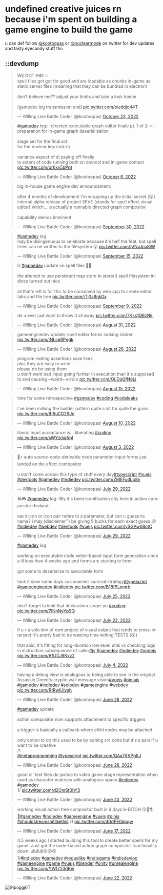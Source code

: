 # undefined creative juices rn because i'm spent on building a game engine to build the game

u can def follow [@kootoopas](https://twitter.com/kootoopas) or [@nuclearmode](https://twitter.com/nuclearmode) on twitter for dev updates and tasty eyecandy stuff tho

## ::devdump

<blockquote class="twitter-tweet" data-dnt="true" data-theme="dark"><p lang="en" dir="ltr">WE GOT HIM 💥<br>spell files got got for good and are loadable as chunks in-game as static server files (meaning that they can be bundled in electron)<br><br>don&#39;t believe me?? adjust your timbs and take a look homie<br><br>[gamedev log transmission end] <a href="https://t.co/oieddjc44T">pic.twitter.com/oieddjc44T</a></p>&mdash; WIlling Live Battle Coder (@kootoopas) <a href="https://twitter.com/kootoopas/status/1584019745686564864?ref_src=twsrc%5Etfw">October 23, 2022</a></blockquote> 

<blockquote class="twitter-tweet" data-dnt="true" data-theme="dark"><p lang="en" dir="ltr"><a href="https://twitter.com/hashtag/gamedev?src=hash&amp;ref_src=twsrc%5Etfw">#gamedev</a> log::: directed executable graph editor finale pt. 1 of 2:::::: preparation for in-game graph deserialization<br><br>stage set for the final act<br>for the nuclear key lock-in<br><br>variance aspect of di paying off finally<br>to extent of code running both on devtool and in-game context <a href="https://t.co/or6xv5bPpt">pic.twitter.com/or6xv5bPpt</a></p>&mdash; WIlling Live Battle Coder (@kootoopas) <a href="https://twitter.com/kootoopas/status/1577835095746121731?ref_src=twsrc%5Etfw">October 6, 2022</a></blockquote>

<blockquote class="twitter-tweet" data-dnt="true" data-theme="dark"><p lang="en" dir="ltr">big in-house game engine dev announcement:<br><br>after 4 months of development I&#39;m wrapping up the initial secret (😮) internal alpha release of project SEVE (stands for spell effect visual editor) which... is actually a runnable directed graph compositor<br><br>capability demos imminent</p>&mdash; WIlling Live Battle Coder (@kootoopas) <a href="https://twitter.com/kootoopas/status/1575789758218784768?ref_src=twsrc%5Etfw">September 30, 2022</a></blockquote> 

<blockquote class="twitter-tweet" data-dnt="true" data-theme="dark"><p lang="en" dir="ltr"><a href="https://twitter.com/hashtag/gamedev?src=hash&amp;ref_src=twsrc%5Etfw">#gamedev</a> log<br>may be disingenuous to celebrate because it&#39;s half the feat, but spell trees can be written to the filesystem 😮 <a href="https://t.co/jVNvJno8lW">pic.twitter.com/jVNvJno8lW</a></p>&mdash; WIlling Live Battle Coder (@kootoopas) <a href="https://twitter.com/kootoopas/status/1570252814160433153?ref_src=twsrc%5Etfw">September 15, 2022</a></blockquote> 

<blockquote class="twitter-tweet" data-dnt="true" data-theme="dark"><p lang="en" dir="ltr">lil <a href="https://twitter.com/hashtag/gamedev?src=hash&amp;ref_src=twsrc%5Etfw">#gamedev</a> update on spell files 🔮💾<br><br>the attempt to use persistent map store to store(!) spell filesystem indices turned out nice<br><br>all that&#39;s left is for this to be consumed by web app to create editor tabs and file tree <a href="https://t.co/jTj0s8nkGx">pic.twitter.com/jTj0s8nkGx</a></p>&mdash; WIlling Live Battle Coder (@kootoopas) <a href="https://twitter.com/kootoopas/status/1568309780753666049?ref_src=twsrc%5Etfw">September 9, 2022</a></blockquote>

<blockquote class="twitter-tweet" data-dnt="true" data-theme="dark"><p lang="en" dir="ltr">do u ever just want to throw it all away <a href="https://t.co/7Kss1QBzNk">pic.twitter.com/7Kss1QBzNk</a></p>&mdash; WIlling Live Battle Coder (@kootoopas) <a href="https://twitter.com/kootoopas/status/1564821940375883776?ref_src=twsrc%5Etfw">August 31, 2022</a></blockquote> 

<blockquote class="twitter-tweet" data-dnt="true" data-theme="dark"><p lang="en" dir="ltr">gameenginedev update: spell editor forms looking slicker <a href="https://t.co/iNLceBPpgk">pic.twitter.com/iNLceBPpgk</a></p>&mdash; WIlling Live Battle Coder (@kootoopas) <a href="https://twitter.com/kootoopas/status/1563276442443517952?ref_src=twsrc%5Etfw">August 26, 2022</a></blockquote> 


<blockquote class="twitter-tweet" data-dnt="true" data-theme="dark"><p lang="en" dir="ltr">program-exiting assertions save lives<br>plus they are easy to write<br>please do be using them<br>u don&#39;t want bad input going further in execution than it&#39;s supposed to and causing ~weird~ errors <a href="https://t.co/GLDqQfN8jJ">pic.twitter.com/GLDqQfN8jJ</a></p>&mdash; WIlling Live Battle Coder (@kootoopas) <a href="https://twitter.com/kootoopas/status/1559013616317259776?ref_src=twsrc%5Etfw">August 15, 2022</a></blockquote> 

<blockquote class="twitter-tweet" data-dnt="true" data-theme="dark"><p lang="en" dir="ltr">time for some retrospective <a href="https://twitter.com/hashtag/gamedev?src=hash&amp;ref_src=twsrc%5Etfw">#gamedev</a> <a href="https://twitter.com/hashtag/coding?src=hash&amp;ref_src=twsrc%5Etfw">#coding</a> <a href="https://twitter.com/hashtag/codeleaks?src=hash&amp;ref_src=twsrc%5Etfw">#codeleaks</a><br><br>I&#39;ve been milking the builder pattern quite a lot for quite the gains <a href="https://t.co/th6uCG2RJd">pic.twitter.com/th6uCG2RJd</a></p>&mdash; WIlling Live Battle Coder (@kootoopas) <a href="https://twitter.com/kootoopas/status/1557344970926948352?ref_src=twsrc%5Etfw">August 10, 2022</a></blockquote> 

<blockquote class="twitter-tweet" data-dnt="true" data-theme="dark"><p lang="en" dir="ltr">liberal input acceptance is... liberating <a href="https://twitter.com/hashtag/coding?src=hash&amp;ref_src=twsrc%5Etfw">#coding</a> <a href="https://t.co/sWYzdujApl">pic.twitter.com/sWYzdujApl</a></p>&mdash; WIlling Live Battle Coder (@kootoopas) <a href="https://twitter.com/kootoopas/status/1554881078262960130?ref_src=twsrc%5Etfw">August 3, 2022</a></blockquote> 

<blockquote class="twitter-tweet" data-dnt="true" data-theme="dark"><p lang="en" dir="ltr">📖⚡ auto source-code-derivable node parameter input forms just landed on the effect compositor<br><br>u don&#39;t come across this type of stuff every day<a href="https://twitter.com/hashtag/typescript?src=hash&amp;ref_src=twsrc%5Etfw">#typescript</a> <a href="https://twitter.com/hashtag/vuejs?src=hash&amp;ref_src=twsrc%5Etfw">#vuejs</a> <a href="https://twitter.com/hashtag/devtools?src=hash&amp;ref_src=twsrc%5Etfw">#devtools</a> <a href="https://twitter.com/hashtag/gamedev?src=hash&amp;ref_src=twsrc%5Etfw">#gamedev</a> <a href="https://twitter.com/hashtag/indiedev?src=hash&amp;ref_src=twsrc%5Etfw">#indiedev</a> <a href="https://t.co/ZMEFudLb8n">pic.twitter.com/ZMEFudLb8n</a></p>&mdash; WIlling Live Battle Coder (@kootoopas) <a href="https://twitter.com/kootoopas/status/1553012200540934145?ref_src=twsrc%5Etfw">July 29, 2022</a></blockquote>

<blockquote class="twitter-tweet" data-dnt="true" data-theme="dark"><p lang="en" dir="ltr">🛠️🎮 <a href="https://twitter.com/hashtag/gamedev?src=hash&amp;ref_src=twsrc%5Etfw">#gamedev</a> log: l8ly it&#39;s been iconification city here in action compositor devland<br><br>each icon or icon pair refers to a parameter, but can u guess its name? i may (disclaimer™️) be giving 5 bucks for each exact guess 😮<a href="https://twitter.com/hashtag/indiedev?src=hash&amp;ref_src=twsrc%5Etfw">#indiedev</a> <a href="https://twitter.com/hashtag/webdev?src=hash&amp;ref_src=twsrc%5Etfw">#webdev</a> <a href="https://twitter.com/hashtag/devtools?src=hash&amp;ref_src=twsrc%5Etfw">#devtools</a> <a href="https://twitter.com/hashtag/vuejs?src=hash&amp;ref_src=twsrc%5Etfw">#vuejs</a> <a href="https://t.co/ySGAw0BotC">pic.twitter.com/ySGAw0BotC</a></p>&mdash; WIlling Live Battle Coder (@kootoopas) <a href="https://twitter.com/kootoopas/status/1552936928919552001?ref_src=twsrc%5Etfw">July 29, 2022</a></blockquote> 

<blockquote class="twitter-tweet" data-dnt="true" data-theme="dark"><p lang="en" dir="ltr"><a href="https://twitter.com/hashtag/gamedev?src=hash&amp;ref_src=twsrc%5Etfw">#gamedev</a> log<br><br>working on executable node setter-based input form generation since a lil less than 4 weeks ago and forms are starting to form<br><br>got some to deserialize to executable form<br><br>took it slow some days cos summer survival strategy<a href="https://twitter.com/hashtag/typescript?src=hash&amp;ref_src=twsrc%5Etfw">#typescript</a> <a href="https://twitter.com/hashtag/gameenginedev?src=hash&amp;ref_src=twsrc%5Etfw">#gameenginedev</a> <a href="https://twitter.com/hashtag/indiedev?src=hash&amp;ref_src=twsrc%5Etfw">#indiedev</a> <a href="https://t.co/B18f9Lomrb">pic.twitter.com/B18f9Lomrb</a></p>&mdash; WIlling Live Battle Coder (@kootoopas) <a href="https://twitter.com/kootoopas/status/1551550655373918221?ref_src=twsrc%5Etfw">July 25, 2022</a></blockquote> 

<blockquote class="twitter-tweet" data-dnt="true" data-theme="dark"><p lang="en" dir="ltr">don&#39;t forget to limit that declaration scope yo <a href="https://twitter.com/hashtag/coding?src=hash&amp;ref_src=twsrc%5Etfw">#coding</a> <a href="https://t.co/7INnNyYp9Q">pic.twitter.com/7INnNyYp9Q</a></p>&mdash; WIlling Live Battle Coder (@kootoopas) <a href="https://twitter.com/kootoopas/status/1550618972915113985?ref_src=twsrc%5Etfw">July 22, 2022</a></blockquote> 

<blockquote class="twitter-tweet" data-dnt="true" data-theme="dark"><p lang="en" dir="ltr">if u r a solo dev of own project of visual output that tends to cross-intersect it&#39;s pretty bad to be wasting time writing TESTS (😮)<br><br>that said, it&#39;s fitting for long-duration low-level utils vs checking logs in instruction subsequence of caller<a href="https://twitter.com/hashtag/js?src=hash&amp;ref_src=twsrc%5Etfw">#js</a> <a href="https://twitter.com/hashtag/gamedev?src=hash&amp;ref_src=twsrc%5Etfw">#gamedev</a> <a href="https://twitter.com/hashtag/indiedev?src=hash&amp;ref_src=twsrc%5Etfw">#indiedev</a> <a href="https://twitter.com/hashtag/nodejs?src=hash&amp;ref_src=twsrc%5Etfw">#nodejs</a> <a href="https://t.co/AfUDJ6Kxz2">pic.twitter.com/AfUDJ6Kxz2</a></p>&mdash; WIlling Live Battle Coder (@kootoopas) <a href="https://twitter.com/kootoopas/status/1543985207472267264?ref_src=twsrc%5Etfw">July 4, 2022</a></blockquote> 

<blockquote class="twitter-tweet" data-dnt="true" data-theme="dark"><p lang="en" dir="ltr">having a debug view is analogous to being able to see in the original Assassin Creed&#39;s cryptic wall message vision<a href="https://twitter.com/hashtag/vuejs?src=hash&amp;ref_src=twsrc%5Etfw">#vuejs</a> <a href="https://twitter.com/hashtag/piniajs?src=hash&amp;ref_src=twsrc%5Etfw">#piniajs</a> <a href="https://twitter.com/hashtag/gamedev?src=hash&amp;ref_src=twsrc%5Etfw">#gamedev</a> <a href="https://twitter.com/hashtag/indiedev?src=hash&amp;ref_src=twsrc%5Etfw">#indiedev</a> <a href="https://twitter.com/hashtag/solodev?src=hash&amp;ref_src=twsrc%5Etfw">#solodev</a> <a href="https://twitter.com/hashtag/gameengine?src=hash&amp;ref_src=twsrc%5Etfw">#gameengine</a> <a href="https://twitter.com/hashtag/webdev?src=hash&amp;ref_src=twsrc%5Etfw">#webdev</a> <a href="https://t.co/RtRwIUIysh">pic.twitter.com/RtRwIUIysh</a></p>&mdash; WIlling Live Battle Coder (@kootoopas) <a href="https://twitter.com/kootoopas/status/1541867809478742018?ref_src=twsrc%5Etfw">June 28, 2022</a></blockquote> 

<blockquote class="twitter-tweet" data-dnt="true" data-theme="dark"><p lang="en" dir="ltr"><a href="https://twitter.com/hashtag/gamedev?src=hash&amp;ref_src=twsrc%5Etfw">#gamedev</a> update<br><br>action compositor now supports attachment to specific triggers<br><br>a trigger is basically a callback where child nodes may be attached<br><br>only option to do this used to be by editing src code but it&#39;s a pain if u want to be creative<br>/1<br> <a href="https://twitter.com/hashtag/metaprogramming?src=hash&amp;ref_src=twsrc%5Etfw">#metaprogramming</a> <a href="https://twitter.com/hashtag/typescript?src=hash&amp;ref_src=twsrc%5Etfw">#typescript</a> <a href="https://t.co/QAa7KKPg8J">pic.twitter.com/QAa7KKPg8J</a></p>&mdash; WIlling Live Battle Coder (@kootoopas) <a href="https://twitter.com/kootoopas/status/1541655323982921730?ref_src=twsrc%5Etfw">June 28, 2022</a></blockquote> 

<blockquote class="twitter-tweet" data-dnt="true" data-theme="dark"><p lang="en" dir="ltr">good ol&#39; text files do justice to video game stage representation when used as character matrices with analogous space.<a href="https://twitter.com/hashtag/indiedev?src=hash&amp;ref_src=twsrc%5Etfw">#indiedev</a> <a href="https://twitter.com/hashtag/gamedev?src=hash&amp;ref_src=twsrc%5Etfw">#gamedev</a><br>1/ <a href="https://t.co/d2OmSt0hY3">pic.twitter.com/d2OmSt0hY3</a></p>&mdash; WIlling Live Battle Coder (@kootoopas) <a href="https://twitter.com/kootoopas/status/1539980670650441730?ref_src=twsrc%5Etfw">June 23, 2022</a></blockquote> 

<blockquote class="twitter-tweet" data-dnt="true" data-theme="dark"><p lang="en" dir="ltr">working visual action tree compositor built in 9 days b-BITCH 😮👹🌎🔁<a href="https://twitter.com/hashtag/gamedev?src=hash&amp;ref_src=twsrc%5Etfw">#gamedev</a> <a href="https://twitter.com/hashtag/indiedev?src=hash&amp;ref_src=twsrc%5Etfw">#indiedev</a> <a href="https://twitter.com/hashtag/gameengine?src=hash&amp;ref_src=twsrc%5Etfw">#gameengine</a> <a href="https://twitter.com/hashtag/vuejs?src=hash&amp;ref_src=twsrc%5Etfw">#vuejs</a> <a href="https://twitter.com/hashtag/pinia?src=hash&amp;ref_src=twsrc%5Etfw">#pinia</a> <a href="https://twitter.com/hashtag/shouldstreamshitlikethis?src=hash&amp;ref_src=twsrc%5Etfw">#shouldstreamshitlikethis</a> /1 <a href="https://t.co/40dPE0bpqw">pic.twitter.com/40dPE0bpqw</a></p>&mdash; WIlling Live Battle Coder (@kootoopas) <a href="https://twitter.com/kootoopas/status/1537817467870912514?ref_src=twsrc%5Etfw">June 17, 2022</a></blockquote> 

<blockquote class="twitter-tweet" data-theme="dark"><p lang="en" dir="ltr">4.5 weeks ago I started building this tool to create better spells for my game. Just got the node-based action graph compositor functionality down. 💰💰💰😮😮😮<br>1/<a href="https://twitter.com/hashtag/indiedev?src=hash&amp;ref_src=twsrc%5Etfw">#indiedev</a> <a href="https://twitter.com/hashtag/gamedev?src=hash&amp;ref_src=twsrc%5Etfw">#gamedev</a> <a href="https://twitter.com/hashtag/roguelike?src=hash&amp;ref_src=twsrc%5Etfw">#roguelike</a> <a href="https://twitter.com/hashtag/indiegame?src=hash&amp;ref_src=twsrc%5Etfw">#indiegame</a> <a href="https://twitter.com/hashtag/indiedevlog?src=hash&amp;ref_src=twsrc%5Etfw">#indiedevlog</a> <a href="https://twitter.com/hashtag/gameengine?src=hash&amp;ref_src=twsrc%5Etfw">#gameengine</a> <a href="https://twitter.com/hashtag/game?src=hash&amp;ref_src=twsrc%5Etfw">#game</a> <a href="https://twitter.com/hashtag/vuejs?src=hash&amp;ref_src=twsrc%5Etfw">#vuejs</a> <a href="https://twitter.com/hashtag/blender?src=hash&amp;ref_src=twsrc%5Etfw">#blender</a> <a href="https://twitter.com/hashtag/unity?src=hash&amp;ref_src=twsrc%5Etfw">#unity</a> <a href="https://twitter.com/hashtag/unrealengine?src=hash&amp;ref_src=twsrc%5Etfw">#unrealengine</a> <a href="https://t.co/YWfZ23dBei">pic.twitter.com/YWfZ23dBei</a></p>&mdash; WIlling Live Battle Coder (@kootoopas) <a href="https://twitter.com/kootoopas/status/1539568971606888448?ref_src=twsrc%5Etfw">June 22, 2022</a></blockquote> 

![9ipoggj6T](https://user-images.githubusercontent.com/601001/174320109-5a1e8962-ae74-4f61-b95e-774881fd0125.gif)
